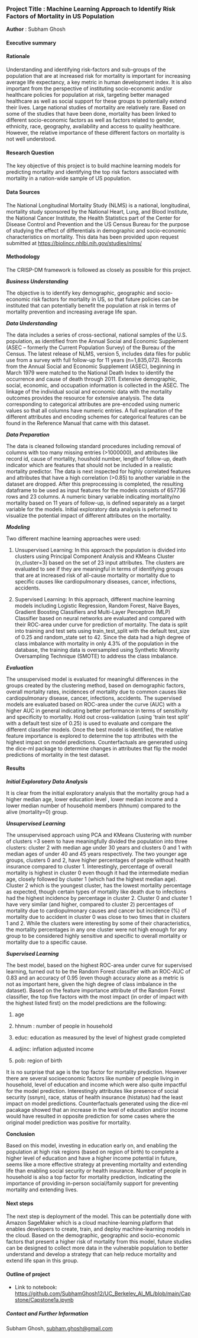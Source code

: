 ### Project Title : Machine Learning Approach to Identify Risk Factors of Mortality in US Population

**Author** : Subham Ghosh

#### Executive summary

#### Rationale
 Understanding and identifying risk-factors and sub-groups of the population that are at increased risk for mortality is important for increasing average life expectancy, a key metric in human development index. It is also important from the perspective of instituting socio-economic and/or healthcare policies for population at risk,  targeting better managed healthcare as well as social support for these groups to potentially extend their lives. Large national studies of mortality are relatively rare. Based on some of the studies that have been done,  mortality has been linked to different socio-economic factors as well as factors related to gender, ethnicity, race, geography, availability and access to quality healthcare. However, the relative importance of these different factors on mortality is not well understood.
 
#### Research Question
The key objective of this project is to build machine learning models for predicting mortality and identifying the top risk factors associated with mortality in a nation-wide sample of US population.

#### Data Sources
The National Longitudinal Mortality Study (NLMS) is a national, longitudinal, mortality study sponsored by the National Heart, Lung, and Blood Institute, the National Cancer Institute, the Health Statistics part of the Center for Disease Control and Prevention and the US Census Bureau for the purpose of studying the effect of differentials in demographic and socio-economic characteristics on mortality. This data has been provided  upon request submitted at https://biolincc.nhlbi.nih.gov/studies/nlms/

#### Methodology

The CRISP-DM framework is followed as closely as possible for this project. 

***Business Understanding***

The objective is to identify key demographic, geographic and socio-economic risk factors for mortality in US, so that future policies can be instituted that can potentially benefit the population at risk in terms of mortality prevention and increasing average life span.  

***Data Understanding***

The data includes a series of cross-sectional, national samples of the U.S. population, as identified from the Annual Social and Economic Supplement (ASEC – formerly the Current Population Survey) of the Bureau of the Census. The latest release of NLMS, version 5,  includes data files for public use from a survey with full follow-up for 11 years (n=1,835,072). Records from the Annual Social and Economic Supplement (ASEC), beginning in March 1979 were matched to the National Death Index to identify the occurrence and cause of death through 2011. Extensive demographic, social, economic, and occupation information is collected in the ASEC. The linkage of the individual social and economic data with the mortality outcomes provides the resource for extensive analysis. The data corresponding to categorical attributes are pre-encoded using numeric values so that all columns have numeric entries. A full explanation of the different attributes and encoding schemes for categorical features can be found in the Reference Manual that came with this dataset.

***Data Preparation***

The data is cleaned following standard procedures including removal of columns with too many missing entries (>1000000), and attributes like record id, cause of mortality, houshold number, length of follow-up, death indicator which are  features that should not be included in a realistic mortality predictor. The data is next inspected for highly correlated features and attributes that have a high correlation (>0.85) to another variable in the dataset are dropped. After this preprocessing is completed, the resulting dataframe to be used as input features for the models consists of 657736 rows and 23 columns. A numeric binary  variable indicating mortality/no mortality based on 11 years of follow-up, is defined separately as a target variable for the models. Initial exploratory data analysis is peformed to visualize the potential impact of different attributes on the mortality. 

***Modeling***

Two different machine learning approaches were used:

1) Unsupervised Learning: In this approach the population is divided into clusters using Principal Component Analysis and KMeans Cluster (n_cluster=3) based on the set of 23 input attributes. The clusters are evaluated to see if they are meaningful in terms of identifying groups that are at increased risk of all-cause mortality or mortality due to specific causes like cardiopulmonary diseases, cancer, infections, accidents.

2) Supervised Learning: In this approach, different machine learning models including Logistic Regression, Random Forest, Naive Bayes, Gradient Boosting Classifiers and Multi-Layer Perceptron (MLP) Classifier based on neural networks are evaluated and compared with their ROC-area under curve for prediction of mortality. The data is split into training and test sets using train_test_split with the default test_size of 0.25 and random_state set to 42. Since the data had a high degree of class imbalance with mortality in only 4.3% of the population in the database, the training data is oversampled using Synthetic Minority Oversampling Technique (SMOTE) to address the class imbalance. 

***Evaluation***

The unsupervised model is evaluated for meaningful differences in the groups created by the clustering method, based on demographic factors, overall mortality rates, incidences of mortality due to common causes like cardiopulmonary disease, cancer, infections, accidents. The supervised models are evaluated based on ROC-area under the curve (AUC) with a higher AUC in general indicating better performance in terms of sensitivity and specificity to mortality. Hold out cross-validation (using 'train test split' with a default test size of 0.25) is used to evaluate and compare the different classifier  models. Once the best model is identified, the relative feature importance is explored to determine the top attributes with the highest impact on model predictions. Counterfactuals are generated using the dice-ml package to determine changes in attributes that flip the model predictions of mortality in the test dataset.

#### Results

***Initial Exploratory Data Analysis***

It is clear from the initial exploratory analysis that the mortality group had a higher median age, lower education level , lower median income and a lower median number of household members (hhnum) compared to the alive (mortality=0) group. 

***Unsupervised Learning***

The unsupervised approach using PCA and KMeans Clustering with number of clusters =3 seem to have meaningfully divided the population into three clusters: cluster 2 with median age under 30 years and clusters 0 and 1 with median ages of under 40 and 45 years respectively. The two younger age groups, clusters 0 and 2, have higher percentages of people without health insurance compared to cluster 1. Interestingly, percentage of overall mortality is highest in cluster 0 even though it had the intermediate median age, closely followed by cluster 1 (which had the highest median age). Cluster 2 which is the youngest cluster, has the lowest mortality percentage as expected, though certain types of mortality like death due to infections had the highest incidence by percentage in cluster 2. Cluster 0 and cluster 1 have very similar (and higher, compared to cluster 2) percentages of mortality due to cardiopulmonary causes and cancer but incidence (%) of mortality due to accident in cluster 0 was close to two times that in clusters 1 and 2. While the clusters were interesting by some of their characteristics, the  mortality percentages in any one cluster were not high enough for any group to be considered highly sensitive and specific to overall mortality or mortality due to a specific cause.

***Supervised Learning***

The best model, based on the highest ROC-area under curve for supervised learning, turned out to be the Random Forest classifier with an ROC-AUC of 0.83 and an accuracy of 0.95 (even though accuracy alone as a metric is not as important here, given the high degree of class imbalance in the dataset). Based on the feature importance attribute of the Random Forest classifier, the top five factors with the most impact (in order of impact with the highest listed first) on the model predictions are the following:

1) age

2) hhnum : number of people in household

3) educ: education as measured by the level of highest grade completed

4) adjinc: inflation adjusted income

5) pob: region of birth

It is no surprise that age is the top factor for mortality prediction. However there are several socioeconomic factors like number of people living in household, level of education and income which were also quite impactful for the model prediction. Interestingly attributes like presence of social security (ssnyn), race, status of health insurance (histatus) had the least impact on model predictions. Counterfactuals generated using the dice-ml pacakage showed that an increase in the level of education and/or income would have resulted in opposite prediction for some cases where the original model prediction was positive for mortality.

**Conclusion**

Based on this model, investing in education early on, and enabling the population at high risk regions (based on region of birth) to complete a higher level of education and  have a higher income potential in future,  seems like a more effective strategy at preventing mortality and  extending life than enabling social security or health insurance. Number of people in household is also a top factor for mortality prediction, indicating the importance of providing in-person social/family support for preventing mortality and extending lives.

#### Next steps
The next step is deployment of the model. This can be potentially done with Amazon SageMaker which is a cloud machine-learning platform that enables developers to create, train, and deploy machine-learning models in the cloud. Based on the demographic, geographic and socio-economic factors that present a higher risk of mortality from this model, future studies can be designed to collect more data in the vulnerable population to better understand and develop a strategy that can help reduce mortality and extend  life span in this group.

#### Outline of project

- Link to notebook: https://github.com/SubhamGhosh12/UC_Berkeley_AI_ML/blob/main/Capstone/Capstone1a.ipynb



##### Contact and Further Information
Subham Ghosh, subham.ghosh@gmail.com
